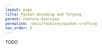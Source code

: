 ```yaml
---
layout: page
title: Packet decoding and forging
parent: Feature Overview
permalink: /docs/features/packet-crafting
nav_order: 2
---
```


TODO